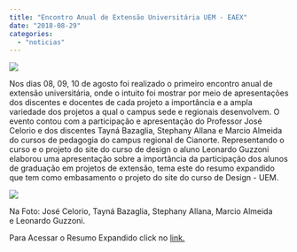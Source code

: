 ```yaml
---
title: "Encontro Anual de Extensão Universitária UEM - EAEX"
date: "2018-08-29"
categories: 
  - "noticias"
---
```


![](/img/antigo/2018/08/Sem-Título-1.jpg)

Nos dias 08, 09, 10 de agosto foi realizado o primeiro encontro anual de extensão universitária, onde o intuito foi mostrar por meio de apresentações dos discentes e docentes de cada projeto a importância e a ampla variedade dos projetos a qual o campus sede e regionais desenvolvem. O evento contou com a participação e apresentação do Professor José Celorio e dos discentes Tayná Bazaglia, Stephany Allana e Marcio Almeida do cursos de pedagogia do campus regional de Cianorte. Representando o curso e o projeto do site do curso de design o aluno Leonardo Guzzoni elaborou uma apresentação sobre a importância da participação dos alunos de graduação em projetos de extensão, tema este do resumo expandido que tem como embasamento o projeto do site do curso de Design - UEM.

![](/img/antigo/2018/08/WhatsApp-Image-2018-08-08-at-18.51.26-1.jpeg)

Na Foto: José Celorio, Tayná Bazaglia, Stephany Allana, Marcio Almeida e Leonardo Guzzoni.

Para Acessar o Resumo Expandido click no [link.](/img/antigo/2018/08/EAEX_2018_paper_95.pdf)
